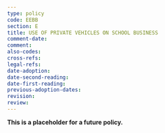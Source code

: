 ```yaml
---
type: policy
code: EEBB
section: E
title: USE OF PRIVATE VEHICLES ON SCHOOL BUSINESS
comment-date:
comment:
also-codes:
cross-refs:
legal-refs:
date-adoption: 
date-second-reading: 
date-first-reading: 
previous-adoption-dates: 
revision: 
review: 
---
```


**This is a placeholder for a future policy.**